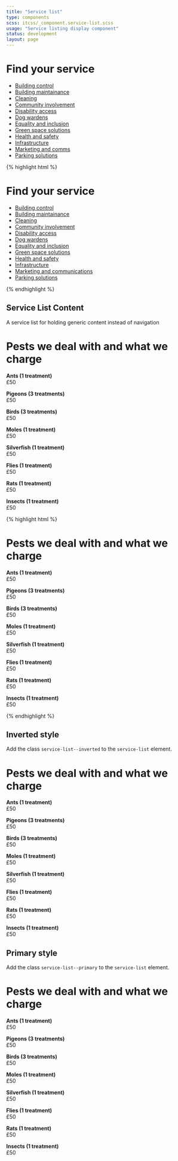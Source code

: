 ```yaml
---
title: "Service list"
type: components
scss: itcss/_component.service-list.scss
usage: "Service listing display component"
status: development
layout: page
---
```


<div class="example">
    <div class="service-list">
        <h1 class="service-list__heading">Find your service</h1>
        <ul class="service-list__list ui-list">
            <li class="service-list__item">
                <a class="service-list__link" href="#">Building control</a>
            </li>
            <li class="service-list__item">
                <a class="service-list__link" href="#">Building maintainance</a>
            </li>
            <li class="service-list__item">
                <a class="service-list__link" href="#">Cleaning</a>
            </li>
            <li class="service-list__item">
                <a class="service-list__link" href="#">Community involvement</a>
            </li>
            <li class="service-list__item">
                <a class="service-list__link" href="#">Disability access</a>
            </li>
            <li class="service-list__item">
                <a class="service-list__link" href="#">Dog wardens</a>
            </li>
            <li class="service-list__item">
                <a class="service-list__link" href="#">Equality and inclusion</a>
            </li>
            <li class="service-list__item">
                <a class="service-list__link" href="#">Green space solutions</a>
            </li>
            <li class="service-list__item">
                <a class="service-list__link" href="#">Health and safety</a>
            </li>
            <li class="service-list__item">
                <a class="service-list__link" href="#">Infrastructure</a>
            </li>
            <li class="service-list__item">
                <a class="service-list__link" href="#">Marketing and comms</a>
            </li>
            <li class="service-list__item">
                <a class="service-list__link" href="#">Parking solutions</a>
            </li>
        </ul>
    </div>
</div>

{% highlight html %}
<div class="service-list">
    <h1 class="service-list__heading">Find your service</h1>
    <ul class="service-list__list ui-list">
        <li class="service-list__item">
            <a class="service-list__link" href="#">Building control</a>
        </li>
        <li class="service-list__item">
            <a class="service-list__link" href="#">Building maintainance</a>
        </li>
        <li class="service-list__item">
            <a class="service-list__link" href="#">Cleaning</a>
        </li>
        <li class="service-list__item">
            <a class="service-list__link" href="#">Community involvement</a>
        </li>
        <li class="service-list__item">
            <a class="service-list__link" href="#">Disability access</a>
        </li>
        <li class="service-list__item">
            <a class="service-list__link" href="#">Dog wardens</a>
        </li>
        <li class="service-list__item">
            <a class="service-list__link" href="#">Equality and inclusion</a>
        </li>
        <li class="service-list__item">
            <a class="service-list__link" href="#">Green space solutions</a>
        </li>
        <li class="service-list__item">
            <a class="service-list__link" href="#">Health and safety</a>
        </li>
        <li class="service-list__item">
            <a class="service-list__link" href="#">Infrastructure</a>
        </li>
        <li class="service-list__item">
            <a class="service-list__link" href="#">Marketing and communications</a>
        </li>
        <li class="service-list__item">
            <a class="service-list__link" href="#">Parking solutions</a>
        </li>
    </ul>
</div>
{% endhighlight %}

## Service List Content

A service list for holding generic content instead of navigation

<div class="example">
    <div class="service-list">
        <h1 class="service-list__heading">Pests we deal with and what we charge</h1>
        <div class="service-list__content">
            <p>
                <strong>Ants (1 treatment)</strong><br/>
                £50
            </p>
            <p>
                <strong>Pigeons (3 treatments)</strong><br/>
                £50
            </p>
            <p>
                <strong>Birds (3 treatments)</strong><br/>
                £50
            </p>
            <p>
                <strong>Moles (1 treatment)</strong><br/>
                £50
            </p>
            <p>
                <strong>Silverfish (1 treatment)</strong><br/>
                £50
            </p>
            <p>
                <strong>Flies (1 treatment)</strong><br/>
                £50
            </p>
            <p>
                <strong>Rats (1 treatment)</strong><br/>
                £50
            </p>
            <p>
                <strong>Insects (1 treatment)</strong><br/>
                £50
            </p>
        </div>
    </div>
</div>

{% highlight html %}
<div class="service-list">
    <h1 class="service-list__heading">Pests we deal with and what we charge</h1>
    <div class="service-list__content">
        <p>
            <strong>Ants (1 treatment)</strong><br/>
            £50
        </p>
        <p>
            <strong>Pigeons (3 treatments)</strong><br/>
            £50
        </p>
        <p>
            <strong>Birds (3 treatments)</strong><br/>
            £50
        </p>
        <p>
            <strong>Moles (1 treatment)</strong><br/>
            £50
        </p>
        <p>
            <strong>Silverfish (1 treatment)</strong><br/>
            £50
        </p>
        <p>
            <strong>Flies (1 treatment)</strong><br/>
            £50
        </p>
        <p>
            <strong>Rats (1 treatment)</strong><br/>
            £50
        </p>
        <p>
            <strong>Insects (1 treatment)</strong><br/>
            £50
        </p>
    </div>
</div>
{% endhighlight %}

## Inverted style

Add the class `service-list--inverted` to the `service-list` element.

<div class="example">
    <div class="service-list service-list--inverted">
        <h1 class="service-list__heading">Pests we deal with and what we charge</h1>
        <div class="service-list__content">
            <p>
                <strong>Ants (1 treatment)</strong><br/>
                £50
            </p>
            <p>
                <strong>Pigeons (3 treatments)</strong><br/>
                £50
            </p>
            <p>
                <strong>Birds (3 treatments)</strong><br/>
                £50
            </p>
            <p>
                <strong>Moles (1 treatment)</strong><br/>
                £50
            </p>
            <p>
                <strong>Silverfish (1 treatment)</strong><br/>
                £50
            </p>
            <p>
                <strong>Flies (1 treatment)</strong><br/>
                £50
            </p>
            <p>
                <strong>Rats (1 treatment)</strong><br/>
                £50
            </p>
            <p>
                <strong>Insects (1 treatment)</strong><br/>
                £50
            </p>
        </div>
    </div>
</div>

## Primary style

Add the class `service-list--primary` to the `service-list` element.

<div class="example">
    <div class="service-list service-list--primary">
        <h1 class="service-list__heading">Pests we deal with and what we charge</h1>
        <div class="service-list__content">
            <p>
                <strong>Ants (1 treatment)</strong><br/>
                £50
            </p>
            <p>
                <strong>Pigeons (3 treatments)</strong><br/>
                £50
            </p>
            <p>
                <strong>Birds (3 treatments)</strong><br/>
                £50
            </p>
            <p>
                <strong>Moles (1 treatment)</strong><br/>
                £50
            </p>
            <p>
                <strong>Silverfish (1 treatment)</strong><br/>
                £50
            </p>
            <p>
                <strong>Flies (1 treatment)</strong><br/>
                £50
            </p>
            <p>
                <strong>Rats (1 treatment)</strong><br/>
                £50
            </p>
            <p>
                <strong>Insects (1 treatment)</strong><br/>
                £50
            </p>
        </div>
    </div>
</div>